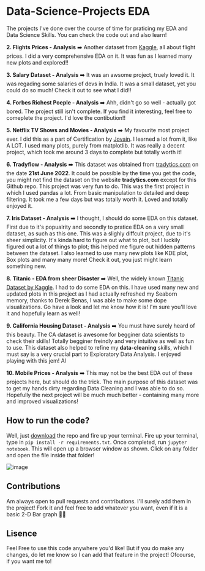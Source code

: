 # Data-Science-Projects EDA
 The projects I've done over the course of time for praticing my EDA and Data Science Skills. You can check the code out and also learn!
 


**2. Flights Prices - Analysis** ➡️ Another dataset from [Kaggle](https://www.kaggle.com/datasets/shubhambathwal/flight-price-prediction), all about flight prices. I did a very comprehensive EDA on it. It was fun as I learned many new plots and explored!!


**3. Salary Dataset - Analysis** ➡️ It was an awsome project, truely loved it. It was regading some salaries of devs in India. It was a small dataset, yet you could do so much! Check it out to see what I did!!


**4. Forbes Richest Poeple - Analysis** ➡️ Ahh, didn't go so well - actually got bored. The project still isn't complete. If you find it interesting, feel free to comeplete the project. I'd love the contibution!!


**5. Netflix TV Shows and Movies - Analysis** ➡️ My favourite most project ever. I did this as a part of Certification by [Jovain](https://jovian.ai/learn/data-analysis-with-python-zero-to-pandas). I learned a lot from it, like A LOT. I used many plots, purely from matplotlib. It was really a decent project, which took me around 3 days to complete but totally worth it!


**6. Tradyflow - Analysis** ➡️ This dataset was obtained from [tradytics.com](https://tradytics.com/trady-flow) on the date **21st June 2022**. It could be possible by the time you get the code, you might not find the dataset on the website **tradytics.com** except for this Github repo. This project was very fun to do. This was the first project in which I used pandas a lot. From basic manipulation to detailed and deep filtering. It took me a few days but was totally worth it. Loved and totally enjoyed it.


**7. Iris Dataset - Analysis** ➡️ I thought, I should do some EDA on this dataset. First due to it's popualrity and secondly to pratice EDA on a very small dataset, as such as this one. This was a slighly diffcult project, due to it's sheer simplicity. It's kinda hard to figure out what to plot, but I luckily figured out a lot of things to plot; this helped me figure out hidden patterns between the dataset. I also learned to use many new plots like KDE plot, Box plots and many many more! Check it out, you just might learn something new. 


**8. Titanic - EDA from sheer Disaster** ➡️ Well, the widely known [Titanic Dataset by Kaggle](https://www.kaggle.com/competitions/titanic/data). I had to do some EDA on this. I have used many new and updated plots in this project as I had actually refreshed my Seaborn memory, thanks to Derek Benas, I was able to make some dope visualizations. Go have a look and let me know how it is! I'm sure you'll love it and hopefully learn as well!


**9. California Housing Dataset - Analysis** ➡️ You must have surely heard of this beauty. The CA dataset is awesome for begginer data scientists to check their skills! Totally begginer freindly and very intuitive as well as fun to use. This dataset also helped to refine my **data-cleaning** skills, which I must say is a very crucial part to Exploratory Data Analysis. I enjoyed playing with this jem! Al


**10. Mobile Prices - Analysis** ➡️ This may not be the best EDA out of these projects here, but should do the trick. The main purpose of this dataset was to get my hands dirty regarding Data Cleaning and I was able to do so. Hopefully the next project will be much much better - containing many more and improved visualizations!


## How to run the code?
Well, just [download](https://github.com/muhammadanas365/Data-Science-Projects---EDA/archive/refs/heads/main.zip) the repo and fire up your terminal. Fire up your terminal, type in `pip install -r requirements.txt`. Once completed, run `jupyter notebook`. This will open up a browser window as shown. Click on any folder and open the file inside that folder!

![image](https://user-images.githubusercontent.com/81016607/176420569-628ef125-0e53-4480-a5f2-028420713c1d.png)


## Contributions
Am always open to pull requests and contributions. I'll surely add them in the project! Fork it and feel free to add whatever you want, even if it is a basic 2-D Bar graph 🤝🏻

## Lisence
Feel Free to use this code anywhere you'd like! But if you do make any changes, do let me know so I can add that feature in the project! Ofcourse, if you want me to!
